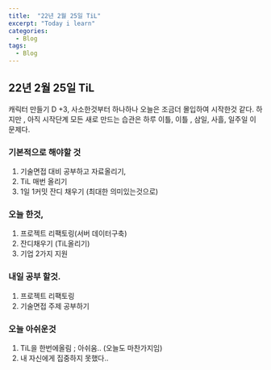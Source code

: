 ```yaml
---
title:  "22년 2월 25일 TiL"
excerpt: "Today i learn"
categories:
  - Blog
tags:
  - Blog
---
```


## 22년 2월 25일 TiL

캐릭터 만들기 D +3, 사소한것부터 하나하나 오늘은 조금더 몰입하여 시작한것 같다.  하지만 , 아직 시작단계 모든 새로 만드는 습관은 하루 이틀, 이틀 , 삼일, 사흘, 일주일 이 문제다. 

### 기본적으로 해야할 것

1. 기술면접 대비 공부하고 자료올리기, 
2. TiL 매번 올리기
3. 1일 1커밋 잔디 채우기 (최대한 의미있는것으로)

### 오늘 한것,

1. 프로젝트 리팩토링(서버 데이터구축)
2. 잔디채우기 (TiL올리기)
2. 기업 2가지 지원

### 내일 공부 할것.

1. 프로젝트 리팩토링 
2. 기술면접 주제 공부하기


### 오늘 아쉬운것

1. TiL을 한번에올림 ; 아쉬움.. (오늘도 마찬가지임)
1. 내 자신에게 집중하지 못했다..
